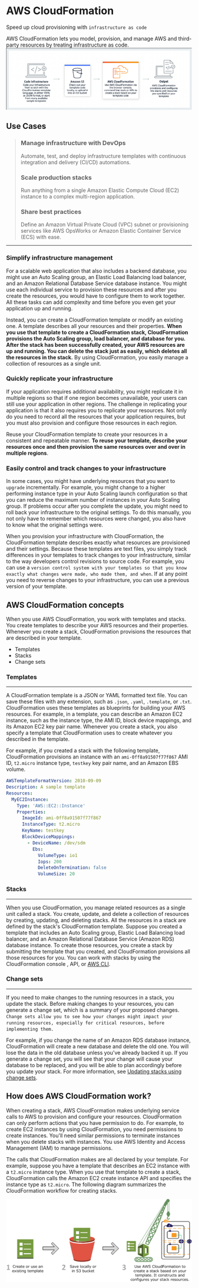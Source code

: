 # AWS CloudFormation
Speed up cloud provisioning with `infrastructure as code`

AWS CloudFormation lets you model, provision, and manage AWS and third-party resources by treating infrastructure as code. 
![cloudFormation](image-5.png)

## Use Cases

>### Manage infrastructure with DevOps
>Automate, test, and deploy infrastructure templates with continuous integration and delivery (CI/CD) automations.
>
>### Scale production stacks
>Run anything from a single Amazon Elastic Compute Cloud (EC2) instance to a complex multi-region application.
>
>### Share best practices
>Define an Amazon Virtual Private Cloud (VPC) subnet or provisioning services like AWS OpsWorks or Amazon Elastic Container Service (ECS) with ease.
***

### Simplify infrastructure management

For a scalable web application that also includes a backend database, you might use an Auto Scaling group, an Elastic Load Balancing load balancer, and an Amazon Relational Database Service database instance. You might use each individual service to provision these resources and after you create the resources, you would have to configure them to work together. All these tasks can add complexity and time before you even get your application up and running.

Instead, you can create a CloudFormation template or modify an existing one. A template describes all your resources and their properties. **When you use that template to create a CloudFormation stack, CloudFormation provisions the Auto Scaling group, load balancer, and database for you. After the stack has been successfully created, your AWS resources are up and running. You can delete the stack just as easily, which deletes all the resources in the stack.** By using CloudFormation, you easily manage a collection of resources as a single unit.

### Quickly replicate your infrastructure

If your application requires additional availability, you might replicate it in multiple regions so that if one region becomes unavailable, your users can still use your application in other regions. The challenge in replicating your application is that it also requires you to replicate your resources. Not only do you need to record all the resources that your application requires, but you must also provision and configure those resources in each region.

Reuse your CloudFormation template to create your resources in a consistent and repeatable manner. **To reuse your template, describe your resources once and then provision the same resources over and over in multiple regions**.

### Easily control and track changes to your infrastructure

In some cases, you might have underlying resources that you want to `upgrade` incrementally. For example, you might change to a higher performing instance type in your Auto Scaling launch configuration so that you can reduce the maximum number of instances in your Auto Scaling group. If problems occur after you complete the update, you might need to roll back your infrastructure to the original settings. To do this manually, you not only have to remember which resources were changed, you also have to know what the original settings were.

When you provision your infrastructure with CloudFormation, the CloudFormation template describes exactly what resources are provisioned and their settings. Because these templates are text files, you simply track differences in your templates to track changes to your infrastructure, similar to the way developers control revisions to source code. For example, you can use a `version control system with your templates so that you know exactly what changes were made, who made them, and when`. If at any point you need to reverse changes to your infrastructure, you can use a previous version of your template.

## AWS CloudFormation concepts

When you use AWS CloudFormation, you work with templates and stacks. You create templates to describe your AWS resources and their properties. Whenever you create a stack, CloudFormation provisions the resources that are described in your template.

- Templates
- Stacks
- Change sets

### Templates
***
A CloudFormation template is a JSON or YAML formatted text file. You can save these files with any extension, such as `.json`, `.yaml`, `.template`, or `.txt`. CloudFormation uses these templates as blueprints for building your AWS resources. For example, in a template, you can describe an Amazon EC2 instance, such as the instance type, the AMI ID, block device mappings, and its Amazon EC2 key pair name. Whenever you create a stack, you also specify a template that CloudFormation uses to create whatever you described in the template.

For example, if you created a stack with the following template, CloudFormation provisions an instance with an `ami-0ff8a91507f77f867` AMI ID, `t2.micro` instance type, `testkey` key pair name, and an Amazon EBS volume.


``` yaml
AWSTemplateFormatVersion: 2010-09-09
Description: A sample template
Resources:
  MyEC2Instance:
    Type: 'AWS::EC2::Instance'
    Properties:
      ImageId: ami-0ff8a91507f77f867
      InstanceType: t2.micro
      KeyName: testkey
      BlockDeviceMappings:
        - DeviceName: /dev/sdm
          Ebs:
            VolumeType: io1
            Iops: 200
            DeleteOnTermination: false
            VolumeSize: 20

```
### Stacks
***

When you use CloudFormation, you manage related resources as a single unit called a stack. You create, update, and delete a collection of resources by creating, updating, and deleting stacks. All the resources in a stack are defined by the stack's CloudFormation template. Suppose you created a template that includes an Auto Scaling group, Elastic Load Balancing load balancer, and an Amazon Relational Database Service (Amazon RDS) database instance. To create those resources, you create a stack by submitting the template that you created, and CloudFormation provisions all those resources for you. You can work with stacks by using the CloudFormation console
, API, or [AWS CLI](https://docs.aws.amazon.com/cli/latest/reference/cloudformation/).

### Change sets
***

If you need to make changes to the running resources in a stack, you update the stack. Before making changes to your resources, you can generate a change set, which is a summary of your proposed changes. `Change sets allow you to see how your changes might impact your running resources, especially for critical resources, before implementing them.`

For example, if you change the name of an Amazon RDS database instance, CloudFormation will create a new database and delete the old one. You will lose the data in the old database unless you've already backed it up. If you generate a change set, you will see that your change will cause your database to be replaced, and you will be able to plan accordingly before you update your stack. For more information, see [Updating stacks using change sets](https://docs.aws.amazon.com/AWSCloudFormation/latest/UserGuide/using-cfn-updating-stacks-changesets.html "See image of change set").

## How does AWS CloudFormation work?

When creating a stack, AWS CloudFormation makes underlying service calls to AWS to provision and configure your resources. CloudFormation can only perform actions that you have permission to do. For example, to create EC2 instances by using CloudFormation, you need permissions to create instances. You'll need similar permissions to terminate instances when you delete stacks with instances. You use AWS Identity and Access Management (IAM) to manage permissions.

The calls that CloudFormation makes are all declared by your template. For example, suppose you have a template that describes an EC2 instance with a `t2.micro` instance type. When you use that template to create a stack, CloudFormation calls the Amazon EC2 create instance API and specifies the instance type as `t2.micro`. The following diagram summarizes the CloudFormation workflow for creating stacks.

![createStackImg](create-stack-diagram.png)
